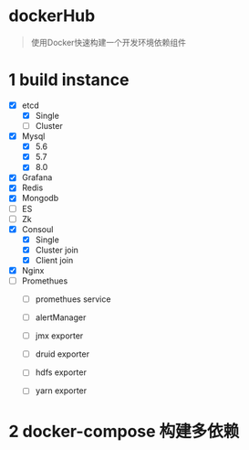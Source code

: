 # dockerHub
> 使用Docker快速构建一个开发环境依赖组件
# 1 build instance
* [x] etcd 
    * [x] Single
    * [ ] Cluster
* [x] Mysql
    * [x] 5.6
    * [x] 5.7
    * [x] 8.0
* [x] Grafana
* [x] Redis
* [x] Mongodb
* [ ] ES
* [ ] Zk
* [x] Consoul
    * [x] Single
    * [x] Cluster join
    * [x] Client join
* [x] Nginx
* [ ] Promethues
    * [ ] promethues service
    * [ ] alertManager
    * [ ] jmx exporter
    * [ ] druid exporter
    * [ ] hdfs exporter
    * [ ] yarn exporter


# 2 docker-compose 构建多依赖

